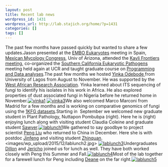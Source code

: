 ```yaml
---
layout: post
title: Recent lab news
wordpress_id: 1431
wordpress_url: http://lab.stajich.org/home/?p=1431
categories: []
tags: []
---
```

The past few months have passed quickly but wanted to share a few updates.Jason presented at the [EMBO Eukaryotes](http://events.embo.org/15-eukaryotes/) meeting in Spain, [Mexican Mycology Congress](http://www.congresomexicanodemicologia.com/), Univ of Arizona, attended the [Kavli Frontiers meeting](http://www.kavlifoundation.org/kavli-frontiers-science), co-organized the [Southern California Eukaryotic Pathogens](http://scep.ucr.edu) meeting held again at UCR and taught graduate course on [Programming and Data analyses](https://hyphaltip.github.io/GEN220_2015/).The past few months we hosted [Yinka Odebode ](/members/john-yinka-odebode/)from University of Lagos from August to November. He was supported by the [West African Research Association](https://www.bu.edu/wara/). Yinka learned about ITS sequencing of fungi to identify his isolates in his work in Africa. He also explored properties of dust associated fungi in Nigeria before he returned home in November.[![yinka1](images/wp_upload/2015/12/yinka1-1024x768.jpg)](images/wp_upload/2015/12/yinka1.jpg) [![yinka3](images/wp_upload/2015/12/yinka3-768x1024.jpg)](images/wp_upload/2015/12/yinka3.jpg)We also welcomed Marco Marconi from Madrid for a few months and is working on comparative genomics of fungi using the [1KFG datasets](http://1000.fungalgenomes.org).Starting in  September we welcomed new graduate student in Plant Pathology, Nuttapon Pombubpa (right). Here he is (right) enjoying lunch along with visiting student Claudia Coleine and graduate student [Sawyer](/members/sawyer-masonjones/).[![lablunch1](images/wp_upload/2015/12/lablunch1-1024x768.jpg)](images/wp_upload/2015/12/lablunch1.jpg)We gathered to say goodbye to project scientist [Peng Liu](/members/peng-liu/) who returned to China in December. Here she is with postdoc [Jinfeng](/members/jinfeng-chen/) and visiting student [Zhinquan](/members/zhinquan-song/).<images/wp_upload/2015/12/lablunch2.jpg> [![lablunch3](images/wp_upload/2015/12/lablunch3-1024x488.jpg)](images/wp_upload/2015/12/lablunch3.jpg)Undergraduates [Dillon](/members/undergraduates/) and [Jericho](/members/undergraduates/) joined us for lunch as well. They have both worked closely with Peng this Summer and Fall.[![lablunch4](images/wp_upload/2015/12/lablunch4-1024x984.jpg)](images/wp_upload/2015/12/lablunch4.jpg)Most of the lab together for a farewell lunch for Peng including [Deane](/members/undergraduates/) on the far right.[![lablunch5](images/wp_upload/2015/12/lablunch5-1024x783.jpg)](images/wp_upload/2015/12/lablunch5.jpg)
